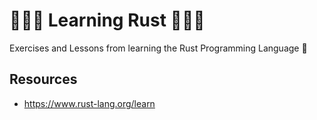 # 🦀🦀🦀 Learning Rust 🦀🦀🦀

Exercises and Lessons from learning the Rust Programming Language 🦀

## Resources

* https://www.rust-lang.org/learn
